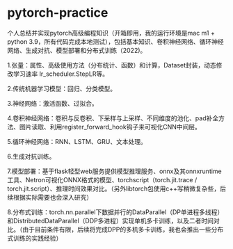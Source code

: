 # pytorch-practice

个人总结并实现pytorch高级编程知识（开箱即用，我的运行环境是mac m1 + python 3.9，所有代码完成本地测试），包括基本知识、卷积神经网络、循环神经网络、生成对抗、模型部署和分布式训练（2022)。

1.张量：属性、高级使用方法（分布统计、函数）和计算，Dataset封装，动态修改学习速率 lr_scheduler.StepLR等。

2.传统机器学习模型：回归、分类模型。

3.神经网络：激活函数、过拟合。

4.卷积神经网络：卷积与反卷积、下采样与上采样、不同维度的池化、pad补全方法、图片读取、利用register_forward_hook钩子来可视化CNN中间层。

5.循环神经网络：RNN、LSTM、GRU、文本处理。

6.生成对抗训练。

7.模型部署：基于flask轻型web服务提供模型推理服务、onnx及其onnxruntime工具、Netron可视化ONNX格式的模型、torchscript（torch.jit.trace / torch.jit.script）、推理时间效果对比。（另外libtorch包使用c++写稍微复杂些，后续根据实际需要也会深入研究）

8.分布式训练：torch.nn.parallel下数据并行的DataParallel（DP单进程多线程） 和DistributedDataParallel（DDP多进程）实现单机多卡训练，以及二者时间对比。（由于目前条件有限，后续将完成DPP的多机多卡训练，我也会推出一些分布式训练的实践经验）
